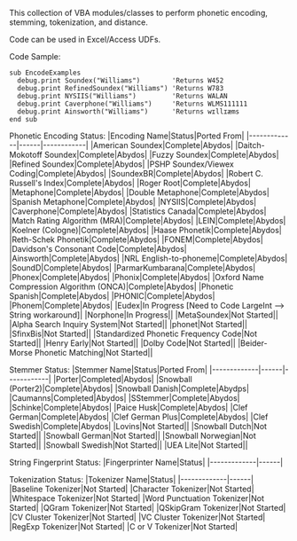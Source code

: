 This collection of VBA modules/classes to perform phonetic encoding, stemming, tokenization, and distance.

Code can be used in Excel/Access UDFs.

Code Sample:
```
sub EncodeExamples
  debug.print Soundex("Williams")        'Returns W452
  debug.print RefinedSoundex("Williams") 'Returns W783
  debug.print NYSIIS("Williams")         'Returns WALAN
  debug.print Caverphone("Williams")     'Returns WLMS111111
  debug.print Ainsworth("Williams")      'Returns wɪllɪæms
end sub
```

Phonetic Encoding Status:
|Encoding Name|Status|Ported From|
|-------------|------|------------|
|American Soundex|Complete|Abydos|
|Daitch-Mokotoff Soundex|Complete|Abydos|
|Fuzzy Soundex|Complete|Abydos|
|Refined Soundex|Complete|Abydos|
|PSHP Soundex/Viewex Coding|Complete|Abydos|
|SoundexBR|Complete|Abydos|
|Robert C. Russell's Index|Complete|Abydos|
|Roger Root|Complete|Abydos|
|Metaphone|Complete|Abydos|
|Double Metaphone|Complete|Abydos|
|Spanish Metaphone|Complete|Abydos|
|NYSIIS|Complete|Abydos|
|Caverphone|Complete|Abydos|
|Statistics Canada|Complete|Abydos|
|Match Rating Algorithm (MRA)|Complete|Abydos|
|LEIN|Complete|Abydos|
|Koelner (Cologne)|Complete|Abydos|
|Haase Phonetik|Complete|Abydos|
|Reth-Schek Phonetik|Complete|Abydos|
|FONEM|Complete|Abydos|
|Davidson's Consonant Code|Complete|Abydos|
|Ainsworth|Complete|Abydos|
|NRL English-to-phoneme|Complete|Abydos|
|SoundD|Complete|Abydos|
|ParmarKumbarana|Complete|Abydos|
|Phonex|Complete|Abydos|
|Phonix|Complete|Abydos|
|Oxford Name Compression Algorithm (ONCA)|Complete|Abydos|
|Phonetic Spanish|Complete|Abydos|
|PHONIC|Complete|Abydos|
|Phonem|Complete|Abydos|
|Eudex|In Progress [Need to Code LargeInt --> String workaround]|
|Norphone|In Progress||
|MetaSoundex|Not Started||
|Alpha Search Inquiry System|Not Started||
|phonet|Not Started||
|SfinxBis|Not Started||
|Standardized Phonetic Frequency Code|Not Started||
|Henry Early|Not Started||
|Dolby Code|Not Started||
|Beider-Morse Phonetic Matching|Not Started||

Stemmer Status:
|Stemmer Name|Status|Ported From|
|-------------|------|------------|
|Porter|Completed|Abydos|
|Snowball (Porter2)|Complete|Abydos|
|Snowball Danish|Complete|Abydps|
|Caumanns|Completed|Abydos|
|SStemmer|Complete|Abydos|
|Schinke|Complete|Abydos|
|Paice Husk|Complete|Abydos|
|Clef German|Complete|Abydos|
|Clef German Plus|Complete|Abydos|
|Clef Swedish|Complete|Abydos|
|Lovins|Not Started||
|Snowball Dutch|Not Started||
|Snowball German|Not Started||
|Snowball Norwegian|Not Started||
|Snowball Swedish|Not Started||
|UEA Lite|Not Started||

String Fingerprint Status:
|Fingerprinter Name|Status|
|-------------|------|

Tokenization Status:
|Tokenizer Name|Status|
|-------------|------|
|Baseline Tokenizer|Not Started|
|Character Tokenizer|Not Started|
|Whitespace Tokenizer|Not Started|
|Word Punctuation Tokenizer|Not Started|
|QGram Tokenizer|Not Started|
|QSkipGram Tokenizer|Not Started|
|CV Cluster Tokenizer|Not Started|
|VC Cluster Tokenizer|Not Started|
|RegExp Tokenizer|Not Started|
|C or V Tokenizer|Not Started|
